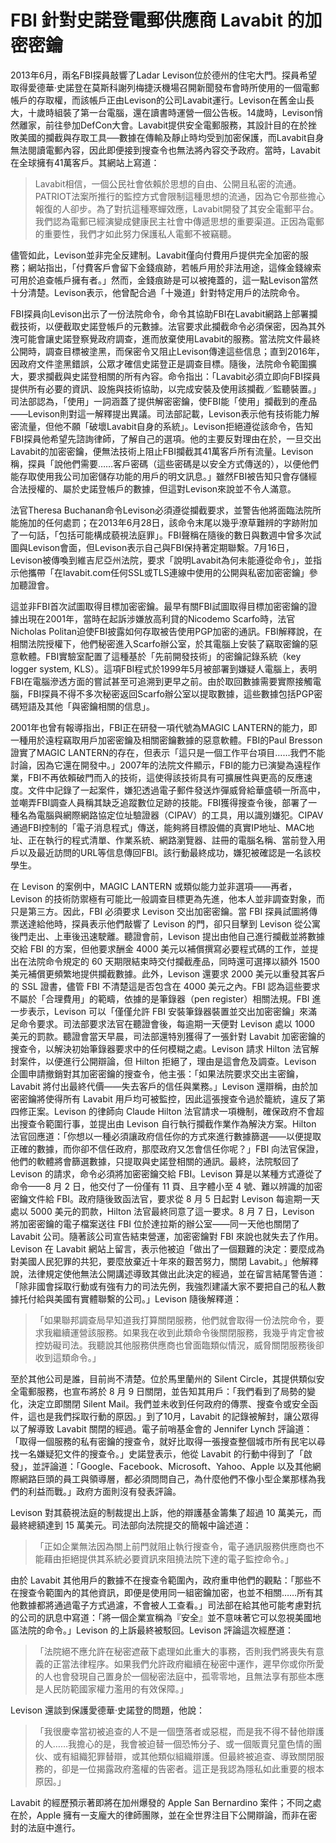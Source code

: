# FBI 針對史諾登電郵供應商 Lavabit 的加密密鑰

2013年6月，兩名FBI探員敲響了Ladar Levison位於德州的住宅大門。探員希望取得愛德華·史諾登在莫斯科謝列梅捷沃機場召開新聞發布會時所使用的一個電郵帳戶的存取權，而該帳戶正由Levison的公司Lavabit運行。Levison在舊金山長大，十歲時組裝了第一台電腦，還在讀書時運營一個公告板。14歲時，Levison悄然離家，前往參加DefCon大會。Lavabit提供安全電郵服務，其設計目的在於挫敗美國的攔截與存取工具──數據在傳輸及靜止時均受到加密保護，而Lavabit自身無法閱讀電郵內容，因此即便接到搜查令也無法將內容交予政府。當時，Lavabit在全球擁有41萬客戶。其網站上寫道：

> Lavabit相信，一個公民社會依賴於思想的自由、公開且私密的流通。PATRIOT法案所推行的監控方式會限制這種思想的流通，因為它令那些擔心報復的人卻步。為了對抗這種寒蟬效應，Lavabit開發了其安全電郵平台。我們認為電郵已經演變成健康民主社會中傳遞思想的重要渠道。正因為電郵的重要性，我們才如此努力保護私人電郵不被竊聽。

儘管如此，Levison並非完全反建制。Lavabit僅向付費用戶提供完全加密的服務；網站指出，「付費客戶會留下金錢痕跡，若帳戶用於非法用途，這條金錢線索可用於追查帳戶擁有者。」然而，金錢痕跡是可以被掩蓋的，這一點Levison當然十分清楚。Levison表示，他曾配合過「十幾道」針對特定用戶的法院命令。

FBI探員向Levison出示了一份法院命令，命令其協助FBI在Lavabit網路上部署攔截技術，以便截取史諾登帳戶的元數據。法官要求此攔截命令必須保密，因為其外洩可能會讓史諾登察覺政府調查，進而放棄使用Lavabit的服務。當法院文件最終公開時，調查目標被塗黑，而保密令又阻止Levison傳達這些信息；直到2016年，因政府文件塗黑錯誤，公眾才確信史諾登正是調查目標。隨後，法院命令範圍擴大，要求攔截與史諾登相關的所有內容。命令指出：「Lavabit必須立即向FBI探員提供所有必要的資訊、設施與技術協助，以完成安裝及使用該攔截／監聽裝置。」司法部認為，「使用」一詞涵蓋了提供解密密鑰，使FBI能「使用」攔截到的產品——Levison則對這一解釋提出異議。司法部記載，Levison表示他有技術能力解密流量，但他不願「破壞Lavabit自身的系統」。Levison拒絕遵從該命令，告知FBI探員他希望先諮詢律師，了解自己的選項。他的主要反對理由在於，一旦交出Lavabit的加密密鑰，便無法技術上阻止FBI攔截其41萬客戶所有流量。Levison稱，探員「說他們需要……客戶密碼（這些密碼是以安全方式傳送的），以便他們能存取使用我公司加密儲存功能的用戶的明文訊息。」雖然FBI被告知只會存儲經合法授權的、屬於史諾登帳戶的數據，但這對Levison來說並不令人滿意。

法官Theresa Buchanan命令Levison必須遵從攔截要求，並警告他將面臨法院所能施加的任何處罰；在2013年6月28日，該命令末尾以幾乎潦草難辨的字跡附加了一句話，「包括可能構成藐視法庭罪」。FBI聲稱在隨後的數日與數週中曾多次試圖與Levison會面，但Levison表示自己與FBI保持著定期聯繫。7月16日，Levison被傳喚到維吉尼亞州法院，要求「說明Lavabit為何未能遵從命令」，並指示他攜帶「在lavabit.com任何SSL或TLS連線中使用的公開與私密加密密鑰」參加聽證會。

這並非FBI首次試圖取得目標加密密鑰。最早有關FBI試圖取得目標加密密鑰的證據出現在2001年，當時在起訴涉嫌放高利貸的Nicodemo Scarfo時，法官Nicholas Politan迫使FBI披露如何存取被告使用PGP加密的通訊。FBI解釋說，在相關法院授權下，他們秘密進入Scarfo辦公室，於其電腦上安裝了竊取密鑰的惡意軟體。FBI實驗室配置了這種基於「先前開發技術」的密鑰記錄系統（key logger system, KLS）。這項FBI程式於1999年5月被部署到嫌疑人電腦上，表明FBI在電腦滲透方面的嘗試甚至可追溯到更早之前。由於取回數據需要實際接觸電腦，FBI探員不得不多次秘密返回Scarfo辦公室以提取數據，這些數據包括PGP密碼短語及其他「與密鑰相關的信息」。

2001年也曾有報導指出，FBI正在研發一項代號為MAGIC LANTERN的能力，即一種用於遠程竊取用戶加密密鑰及相關密鑰數據的惡意軟體。FBI的Paul Bresson證實了MAGIC LANTERN的存在，但表示「這只是一個工作平台項目……我們不能討論，因為它還在開發中。」2007年的法院文件顯示，FBI的能力已演變為遠程作業，FBI不再依賴破門而入的技術，這使得該技術具有可擴展性與更高的反應速度。文件中記錄了一起案件，嫌犯透過電子郵件發送炸彈威脅給華盛頓一所高中，並嘲弄FBI調查人員稱其缺乏追蹤數位足跡的技能。FBI獲得搜查令後，部署了一種名為電腦與網際網路協定位址驗證器（CIPAV）的工具，用以識別嫌犯。CIPAV通過FBI控制的「電子消息程式」傳送，能夠將目標設備的真實IP地址、MAC地址、正在執行的程式清單、作業系統、網路瀏覽器、註冊的電腦名稱、當前登入用戶以及最近訪問的URL等信息傳回FBI。該行動最終成功，嫌犯被確認是一名該校學生。

在 Levison 的案例中，MAGIC LANTERN 或類似能力並非選項——再者，Levison 的技術防禦極有可能比一般調查目標更為先進，他本人並非調查對象，而只是第三方。因此，FBI 必須要求 Levison 交出加密密鑰。當 FBI 探員試圖將傳票送達給他時，探員表示他們敲響了 Levison 的門，卻只目擊到 Levison 從公寓後門走出、上車後迅速駛離。聽證會前，Levison 提出由他自己進行攔截並將數據交給 FBI 的方案，但他要求酬金 4000 美元以補償撰寫必要程式碼的工作，並提出在法院命令規定的 60 天期限結束時交付攔截產品，同時還可選擇以額外 1500 美元補償更頻繁地提供攔截數據。此外，Levison 還要求 2000 美元以重發其客戶的 SSL 證書，儘管 FBI 不清楚這是否包含在 4000 美元之內。FBI 認為這些要求不屬於「合理費用」的範疇，依據的是筆錄器（pen register）相關法規。FBI 進一步表示，Levison 可以「僅僅允許 FBI 安裝筆錄器裝置並交出加密密鑰」來滿足命令要求。司法部要求法官在聽證會後，每逾期一天便對 Levison 處以 1000 美元的罰款。聽證會當天早晨，司法部還特別獲得了一張針對 Lavabit 加密密鑰的搜查令，以解決初始筆錄器要求中的任何模糊之處。Levison 請求 Hilton 法官解封案件，以便進行公開辯論，但 Hilton 拒絕了，理由是這會危及調查。Levison 企圖申請撤銷對其加密密鑰的搜查令，他主張：「如果法院要求交出主密鑰，Lavabit 將付出最終代價——失去客戶的信任與業務。」Levison 還辯稱，由於加密密鑰將使得所有 Lavabit 用戶均可被監控，因此這張搜查令過於籠統，違反了第四修正案。Levison 的律師向 Claude Hilton 法官請求一項機制，確保政府不會超出搜查令範圍行事，並提出由 Levison 自行執行攔截作業作為解決方案。Hilton 法官回應道：「你想以一種必須讓政府信任你的方式來進行數據篩選——以便提取正確的數據，而你卻不信任政府，那麼政府又怎會信任你呢？」FBI 向法官保證，他們的軟體將會篩選數據，只提取與史諾登相關的通訊。最終，法院駁回了 Levison 的請求，命令必須將加密密鑰交給 FBI。Levison 算是以某種方式遵從了命令——8 月 2 日，他交付了一份僅有 11 頁、且字體小至 4 號、難以辨識的加密密鑰文件給 FBI。政府隨後致函法官，要求從 8 月 5 日起對 Levison 每逾期一天處以 5000 美元的罰款，Hilton 法官最終同意了這一要求。8 月 7 日，Levison 將加密密鑰的電子檔案送往 FBI 位於達拉斯的辦公室——同一天他也關閉了 Lavabit 公司。隨著該公司宣告結束營運，加密密鑰對 FBI 來說也就失去了作用。Levison 在 Lavabit 網站上留言，表示他被迫「做出了一個艱難的決定：要麼成為對美國人民犯罪的共犯，要麼放棄近十年來的艱苦努力，關閉 Lavabit。」他解釋說，法律規定使他無法公開講述導致其做出此決定的經過，並在留言結尾警告道：「除非國會採取行動或有強有力的司法先例，我強烈建議大家不要把自己的私人數據托付給與美國有實體聯繫的公司。」Levison 隨後解釋道：

> 「如果聯邦調查局早知道我打算關閉服務，他們就會取得一份法院命令，要求我繼續運營該服務。如果我在收到此類命令後關閉服務，我幾乎肯定會被控妨礙司法。我聽說其他服務供應商也曾面臨類似情況，威脅關閉服務後卻收到這類命令。」

至於其他公司是誰，目前尚不清楚。位於馬里蘭州的 Silent Circle，其提供類似安全電郵服務，也宣布將於 8 月 9 日關閉，並告知其用戶：「我們看到了局勢的變化，決定立即關閉 Silent Mail。我們並未收到任何政府的傳票、搜查令或安全函件，這也是我們採取行動的原因。」到了10月，Lavabit 的記錄被解封，讓公眾得以了解導致 Lavabit 關閉的經過。電子前哨基金會的 Jennifer Lynch 評論道：「取得一個服務的私有密鑰的搜查令，就好比取得一張搜查整個城市所有民宅以尋找一名嫌疑犯文件的搜查令。」史諾登表示，他從 Lavabit 的行動中得到了「啟發」，並評論道：「Google、Facebook、Microsoft、Yahoo、Apple 以及其他網際網路巨頭的員工與領導層，都必須問問自己，為什麼他們不像小型企業那樣為我們的利益而戰。」政府方面則沒有發表評論。

Levison 對其藐視法庭的制裁提出上訴，他的辯護基金籌集了超過 10 萬美元，而最終總額達到 15 萬美元。司法部向法院提交的簡報中論述道：

> 「正如企業無法因為關上前門就阻止執行搜查令，電子通訊服務供應商也不能藉由拒絕提供其系統必要資訊來阻撓法院下達的電子監控命令。」

由於 Lavabit 其他用戶的數據不在搜查令範圍內，政府重申他們的觀點：「那些不在搜查令範圍內的其他資訊，即便是使用同一組密鑰加密，也並不相關……所有其他數據都將通過電子方式過濾，不會被人工查看。」司法部在給其他可能考慮對抗的公司的訊息中寫道：「將一個企業宣稱為『安全』並不意味著它可以忽視美國地區法院的命令。」Levison 的上訴最終被駁回。Levison 評論這次經歷道：

> 「法院絕不應允許在秘密遮蔽下處理如此重大的事務，否則我們將喪失有意義的正當法律程序。如果我們允許政府繼續在秘密中運作，遲早你或你所愛的人也會發現自己置身於一個秘密法庭中，孤零零地，且無法享有那些本應是人民防範國家權力濫用的有效保障。」

Levison 還談到保護愛德華·史諾登的問題，他說：

>「我很慶幸當初被追查的人不是一個墮落者或惡棍，而是我不得不替他辯護的人……我擔心的是，我會被迫替一個恐怖分子、或一個販賣兒童色情的團伙、或有組織犯罪替辯，或其他類似組織辯護。但最終被追查、導致關閉服務的，卻是一位揭露政府濫權的告密者。這正是我認為隱私如此重要的根本原因。」

Lavabit 的經歷預示著即將在加州爆發的 Apple San Bernardino 案件；不同之處在於，Apple 擁有一支龐大的律師團隊，並在全世界注目下公開辯論，而非在密封的法庭中進行。